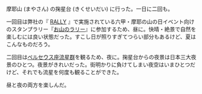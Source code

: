 摩耶山 (まやさん) の掬星台 (きくせいだい) に行った。一日に二回も。

一回目は弊社の『 [RALLY](https://rallyapp.jp) 』で実施されている六甲・摩耶の山の日イベント向けのスタンプラリー『[お山のラリー](bit.ly/2a8RWXu)』に参加するため、昼に。快晴・絶景で自然を楽しむには良い状態だった。すこし日が照りすぎてつらい部分もあるけど、夏はこんなものだろう。

二回目は[ペルセウス座流星群](http://nlab.itmedia.co.jp/nl/articles/1608/12/news063.html)を観るため、夜に。掬星台からの夜景は日本三大夜景のひとつ。夜景がきれいだった。街明かりに負けてしまい夜空はいまひとつだけど、それでも流星を何度も観ることができた。

昼と夜の両方を楽しんだ。
